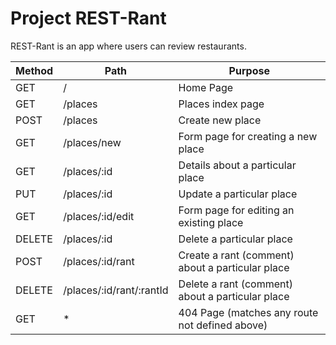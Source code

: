 # Project REST-Rant

REST-Rant is an app where users can review restaurants.

| Method     | Path |   Purpose |
| ---      | ---       | ---    |
| GET |    /      |      Home Page  |
| GET     |    /places     |    Places index page    |        
|    POST      |    /places       |  Create new place      |
|    GET      |      /places/new     |    Form page for creating a new place    |
|    GET      |     /places/:id      |    Details about a particular place   |
|       PUT   |      /places/:id     |   Update a particular place     |
|     GET     |      /places/:id/edit      |   Form page for editing an existing place    |
|     DELETE     |      /places/:id       |    Delete a particular place    |
|     POST     |       /places/:id/rant    |    Create a rant (comment) about a particular place    |
|      DELETE    |      /places/:id/rant/:rantId     |    Delete a rant (comment) about a particular place    |
|    GET      |    *       |    404 Page (matches any route not defined above)    |

